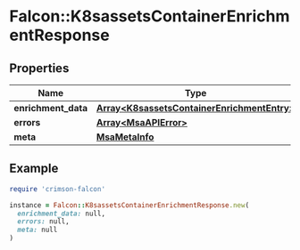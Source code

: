 # Falcon::K8sassetsContainerEnrichmentResponse

## Properties

| Name | Type | Description | Notes |
| ---- | ---- | ----------- | ----- |
| **enrichment_data** | [**Array&lt;K8sassetsContainerEnrichmentEntry&gt;**](K8sassetsContainerEnrichmentEntry.md) |  |  |
| **errors** | [**Array&lt;MsaAPIError&gt;**](MsaAPIError.md) |  | [optional] |
| **meta** | [**MsaMetaInfo**](MsaMetaInfo.md) |  |  |

## Example

```ruby
require 'crimson-falcon'

instance = Falcon::K8sassetsContainerEnrichmentResponse.new(
  enrichment_data: null,
  errors: null,
  meta: null
)
```

